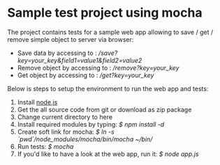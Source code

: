 Sample test project using mocha
====================

The project contains tests for a sample web app allowing to save / get / remove simple object to server via browser:

- Save data by accessing to : */save?key=your_key&field1=value1&field2=value2*
- Remove object by accessing to : */remove?key=your_key*
- Get object by accessing to : */get?key=your_key*

Below is steps to setup the environment to run the web app and tests:

1. Install [node.js](http://nodejs.org/download/)
1. Get the all source code from git or download as zip package
1. Change current directory to here
1. Install required modules by typing: *$ npm install -d*
1. Create soft link for mocha: *$ ln -s \`pwd\`/node_modules/mocha/bin/mocha ~/bin/*
1. Run tests: *$ mocha*
1. If you'd like to have a look at the web app, run it: *$ node app.js*